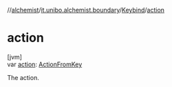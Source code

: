 //[alchemist](../../../index.md)/[it.unibo.alchemist.boundary](../index.md)/[Keybind](index.md)/[action](action.md)

# action

[jvm]\
var [action](action.md): [ActionFromKey](../../it.unibo.alchemist.input/-action-from-key/index.md)

The action.
